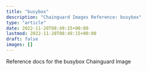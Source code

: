 ```yaml
---
title: "busybox"
description: "Chainguard Images Reference: busybox"
type: "article"
date: 2022-11-28T08:49:15+00:00
lastmod: 2022-11-28T08:49:15+00:00
draft: false
images: []
---
```


Reference docs for the busybox Chainguard Image
